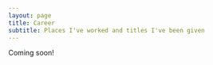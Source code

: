 ```yaml
---
layout: page
title: Career
subtitle: Places I've worked and titles I've been given
---
```


Coming soon!